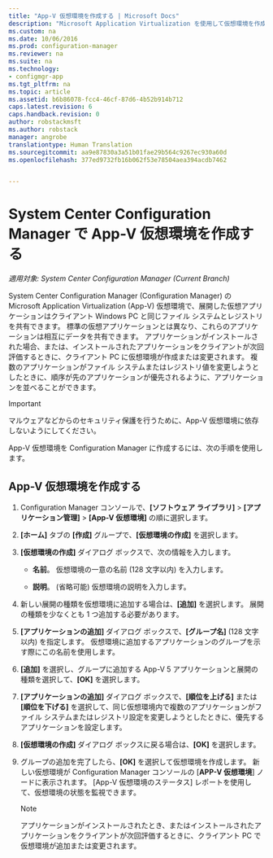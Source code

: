 ```yaml
---
title: "App-V 仮想環境を作成する | Microsoft Docs"
description: "Microsoft Application Virtualization を使用して仮想環境を作成し、アプリが互いにデータを共有できるようにします。"
ms.custom: na
ms.date: 10/06/2016
ms.prod: configuration-manager
ms.reviewer: na
ms.suite: na
ms.technology:
- configmgr-app
ms.tgt_pltfrm: na
ms.topic: article
ms.assetid: b6b86078-fcc4-46cf-87d6-4b52b914b712
caps.latest.revision: 6
caps.handback.revision: 0
author: robstackmsft
ms.author: robstack
manager: angrobe
translationtype: Human Translation
ms.sourcegitcommit: aa9e87830a3a51b01fae29b564c9267ec930a60d
ms.openlocfilehash: 377ed9732fb16b062f53e78504aea394acdb7462


---
```

# <a name="create-app-v-virtual-environments-in-system-center-configuration-manager"></a>System Center Configuration Manager で App-V 仮想環境を作成する

*適用対象: System Center Configuration Manager (Current Branch)*

System Center Configuration Manager (Configuration Manager) の Microsoft Application Virtualization (App-V) 仮想環境で、展開した仮想アプリケーションはクライアント Windows PC と同じファイル システムとレジストリを共有できます。 標準の仮想アプリケーションとは異なり、これらのアプリケーションは相互にデータを共有できます。 アプリケーションがインストールされた場合、または、インストールされたアプリケーションをクライアントが次回評価するときに、クライアント PC に仮想環境が作成または変更されます。 複数のアプリケーションがファイル システムまたはレジストリ値を変更しようとしたときに、順序が先のアプリケーションが優先されるように、アプリケーションを並べることができます。  

> [!IMPORTANT]  
>  マルウェアなどからのセキュリティ保護を行うために、App-V 仮想環境に依存しないようにしてください。  

 App-V 仮想環境を Configuration Manager に作成するには、次の手順を使用します。  

## <a name="create-an-app-v-virtual-environment"></a>App-V 仮想環境を作成する  

1.  Configuration Manager コンソールで、**[ソフトウェア ライブラリ]** > **[アプリケーション管理]** > **[App-V 仮想環境]** の順に選択します。  

3.  **[ホーム]** タブの **[作成]** グループで、**[仮想環境の作成]** を選択します。  

4.  **[仮想環境の作成]** ダイアログ ボックスで、次の情報を入力します。  

    -   **名前**。  仮想環境の一意の名前 (128 文字以内) を入力します。  

    -   **説明**。 (省略可能) 仮想環境の説明を入力します。  

5.  新しい展開の種類を仮想環境に追加する場合は、**[追加]** を選択します。 展開の種類を少なくとも 1 つ追加する必要があります。  

6.  **[アプリケーションの追加]** ダイアログ ボックスで、**[グループ名]** (128 文字以内) を指定します。 仮想環境に追加するアプリケーションのグループを示す際にこの名前を使用します。  

7.  **[追加]** を選択し、グループに追加する App-V 5 アプリケーションと展開の種類を選択して、**[OK]** を選択します。  

8.  **[アプリケーションの追加]** ダイアログ ボックスで、**[順位を上げる]** または **[順位を下げる]** を選択して、同じ仮想環境内で複数のアプリケーションがファイル システムまたはレジストリ設定を変更しようとしたときに、優先するアプリケーションを設定します。  

9. **[仮想環境の作成]** ダイアログ ボックスに戻る場合は、**[OK]** を選択します。  

10. グループの追加を完了したら、**[OK]** を選択して仮想環境を作成します。 新しい仮想環境が Configuration Manager コンソールの [**APP-V 仮想環境**] ノードに表示されます。 [App-V 仮想環境のステータス] レポートを使用して、仮想環境の状態を監視できます。  

    > [!NOTE]  
    >  アプリケーションがインストールされたとき、またはインストールされたアプリケーションをクライアントが次回評価するときに、クライアント PC で仮想環境が追加または変更されます。  



<!--HONumber=Dec16_HO3-->


